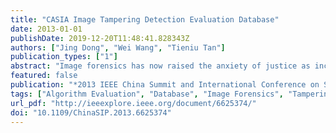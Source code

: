 ```yaml
---
title: "CASIA Image Tampering Detection Evaluation Database"
date: 2013-01-01
publishDate: 2019-12-20T11:48:41.828343Z
authors: ["Jing Dong", "Wei Wang", "Tieniu Tan"]
publication_types: ["1"]
abstract: "Image forensics has now raised the anxiety of justice as increasing cases of abusing tampered images in newspapers and court for evidence are reported recently. With the goal of verifying image content authenticity, passive-blind image tampering detection is called for. More realistic open benchmark databases are also needed to assist the techniques. Recently, we collect a natural color image database with realistic tampering operations. The database is made publicly available for researchers to compare and evaluate their proposed tampering detection techniques. We call this database CASI-A Image Tampering Detection Evaluation Database. We describe the purpose, the design criterion, the organization and self-evaluation of this database in this paper. © 2013 IEEE."
featured: false
publication: "*2013 IEEE China Summit and International Conference on Signal and Information Processing*"
tags: ["Algorithm Evaluation", "Database", "Image Forensics", "Tampering Detection"]
url_pdf: "http://ieeexplore.ieee.org/document/6625374/"
doi: "10.1109/ChinaSIP.2013.6625374"
---
```


